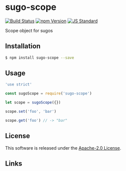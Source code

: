 sugo-scope
==========

<!---
This file is generated by ape-tmpl. Do not update manually.
--->

<!-- Badge Start -->
<a name="badges"></a>

[![Build Status][bd_travis_shield_url]][bd_travis_url]
[![npm Version][bd_npm_shield_url]][bd_npm_url]
[![JS Standard][bd_standard_shield_url]][bd_standard_url]

[bd_repo_url]: https://github.com/realglobe-Inc/sugo-scope
[bd_travis_url]: http://travis-ci.org/realglobe-Inc/sugo-scope
[bd_travis_shield_url]: http://img.shields.io/travis/realglobe-Inc/sugo-scope.svg?style=flat
[bd_travis_com_url]: http://travis-ci.com/realglobe-Inc/sugo-scope
[bd_travis_com_shield_url]: https://api.travis-ci.com/realglobe-Inc/sugo-scope.svg?token=
[bd_license_url]: https://github.com/realglobe-Inc/sugo-scope/blob/master/LICENSE
[bd_codeclimate_url]: http://codeclimate.com/github/realglobe-Inc/sugo-scope
[bd_codeclimate_shield_url]: http://img.shields.io/codeclimate/github/realglobe-Inc/sugo-scope.svg?style=flat
[bd_codeclimate_coverage_shield_url]: http://img.shields.io/codeclimate/coverage/github/realglobe-Inc/sugo-scope.svg?style=flat
[bd_gemnasium_url]: https://gemnasium.com/realglobe-Inc/sugo-scope
[bd_gemnasium_shield_url]: https://gemnasium.com/realglobe-Inc/sugo-scope.svg
[bd_npm_url]: http://www.npmjs.org/package/sugo-scope
[bd_npm_shield_url]: http://img.shields.io/npm/v/sugo-scope.svg?style=flat
[bd_standard_url]: http://standardjs.com/
[bd_standard_shield_url]: https://img.shields.io/badge/code%20style-standard-brightgreen.svg

<!-- Badge End -->


<!-- Description Start -->
<a name="description"></a>

Scope object for sugos

<!-- Description End -->


<!-- Overview Start -->
<a name="overview"></a>



<!-- Overview End -->


<!-- Sections Start -->
<a name="sections"></a>

<!-- Section from "doc/guides/01.Installation.md.hbs" Start -->

<a name="section-doc-guides-01-installation-md"></a>

Installation
-----

```bash
$ npm install sugo-scope --save
```


<!-- Section from "doc/guides/01.Installation.md.hbs" End -->

<!-- Section from "doc/guides/02.Usage.md.hbs" Start -->

<a name="section-doc-guides-02-usage-md"></a>

Usage
---------

```javascript
'use strict'

const sugoScope = require('sugo-scope')

let scope = sugoScope({})

scope.set('foo', 'bar')

scope.get('foo') // -> "bar"

```


<!-- Section from "doc/guides/02.Usage.md.hbs" End -->


<!-- Sections Start -->


<!-- LICENSE Start -->
<a name="license"></a>

License
-------
This software is released under the [Apache-2.0 License](https://github.com/realglobe-Inc/sugo-scope/blob/master/LICENSE).

<!-- LICENSE End -->


<!-- Links Start -->
<a name="links"></a>

Links
------



<!-- Links End -->
